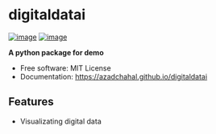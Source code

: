 # digitaldatai


[![image](https://img.shields.io/pypi/v/digitaldatai.svg)](https://pypi.python.org/pypi/digitaldatai)
[![image](https://img.shields.io/conda/vn/conda-forge/digitaldatai.svg)](https://anaconda.org/conda-forge/digitaldatai)


**A python package for demo**


-   Free software: MIT License
-   Documentation: https://azadchahal.github.io/digitaldatai
    

## Features

-   Visualizating digital data
